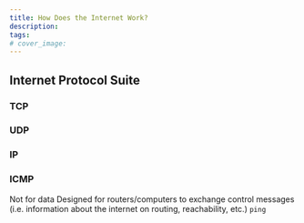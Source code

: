```yaml
---
title: How Does the Internet Work?
description:
tags:
# cover_image:
---
```


## Internet Protocol Suite

### TCP

### UDP

### IP

### ICMP

Not for data
Designed for routers/computers to exchange control messages (i.e. information about the internet on routing, reachability, etc.)
`ping`
